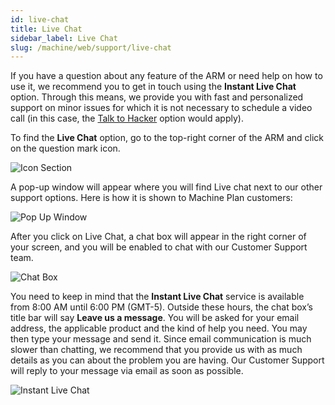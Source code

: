 ```yaml
---
id: live-chat
title: Live Chat
sidebar_label: Live Chat
slug: /machine/web/support/live-chat
---
```


If you have a question about any
feature of the ARM or need help
on how to use it, we recommend
you to get in touch using the
**Instant Live Chat** option.
Through this means, we provide you
with fast and personalized support
on minor issues for which it is not
necessary to schedule a video call
(in this case, the
[Talk to Hacker](/squad/support/talk-hacker)
option would apply).

To find the **Live Chat** option,
go to the top-right corner of the
ARM and click on the question
mark icon.

![Icon Section](https://res.cloudinary.com/fluid-attacks/image/upload/v1663079208/docs/web/support/livechat_option.png)

A pop-up window will appear
where you will find Live chat
next to our other support options.
Here is how it is shown to
Machine Plan customers:

![Pop Up Window](https://res.cloudinary.com/fluid-attacks/image/upload/v1663079208/docs/web/support/popup_window.png)

After you click on Live Chat,
a chat box will appear in the
right corner of your screen,
and you will be enabled to chat
with our Customer Support team.

![Chat Box](https://res.cloudinary.com/fluid-attacks/image/upload/v1672240150/docs/web/support/live_chat.png)

You need to keep in mind
that the **Instant Live Chat**
service is available from
8:00 AM until 6:00 PM (GMT-5).
Outside these hours,
the chat box’s title bar will
say **Leave us a message**.
You will be asked
for your email address,
the applicable product and
the kind of help you need.
You may then type your
message and send it.
Since email communication is
much slower than chatting,
we recommend that you provide
us with as much details as you
can about the problem you are having.
Our Customer Support will reply
to your message via email as
soon as possible.

![Instant Live Chat](https://res.cloudinary.com/fluid-attacks/image/upload/v1672165984/docs/web/support/leave_ms.png)

